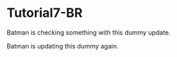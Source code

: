 # Tutorial7-BR

Batman is checking something with this dummy update.

Batman is updating this dummy again.